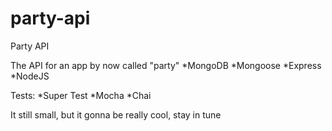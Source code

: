 # party-api
Party API

The API for an app by now called "party"
*MongoDB
*Mongoose
*Express
*NodeJS

Tests:
*Super Test
*Mocha
*Chai

It still small, but it gonna be really cool, stay in tune
